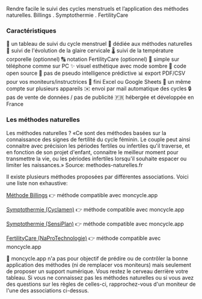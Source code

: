 Rendre facile le suivi des cycles menstruels et l’application des méthodes naturelles.
Billings . Symptothermie . FertilityCare

### Caractéristiques

👩 un tableau de suivi du cycle menstruel
🌳 dédiée aux méthodes naturelles
🤏 suivi de l'évolution de la glaire cervicale
🌡️ suivi de la température corporelle (optionnel)
🔠 notation FertilityCare (optionnel)
📱 simple sur téléphone comme sur PC
✨ visuel esthétique avec mode sombre
📖 code open source
🤪 pas de pseudo intelligence prédictive
📊 export PDF/CSV pour vos moniteurs/instructrices
🔢 fini Excel ou Google Sheets
💑 un même compte sur plusieurs appareils
✉️ envoi par mail automatique des cycles
🔒 pas de vente de données / pas de publicité
🇫🇷 hébergée et développée en France

### Les méthodes naturelles

Les méthodes naturelles ? «Ce sont des méthodes basées sur la connaissance des signes de fertilité du cycle féminin. Le couple peut ainsi connaitre avec précision les périodes fertiles ou infertiles qu'il traverse, et en fonction de son projet d'enfant, connaitre le meilleur moment pour transmettre la vie, ou les périodes infertiles lorsqu'il souhaite espacer ou limiter les naissances.» Source: methodes-naturelles.fr

Il existe plusieurs méthodes proposées par différentes associations. Voici une liste non exhaustive:

[Méthode Billings](https://www.methode-billings.com/)
👉 méthode compatible avec moncycle.app

[Symptothermie (Cyclamen)](http://www.methodes-naturelles.fr/les_methodes_naturelles/la-methode-dauto-observation)
👉 méthode compatible avec moncycle.app

[Symptothermie (SensiPlan)](https://symptothermie.info/)
👉 méthode compatible avec moncycle.app

[FertilityCare (NaProTechnologie)](https://www.fertilitycare.fr/)
👉 méthode compatible avec moncycle.app

🧠 moncycle.app n'a pas pour objectif de prédire ou de contrôler la bonne application des méthodes (ni de remplacer vos moniteurs) mais seulement de proposer un support numérique. Vous restez le cerveau derrière votre tableau. Si vous ne connaissez pas les méthodes naturelles ou si vous avez des questions sur les règles de celles-ci, rapprochez-vous d'un moniteur de l'une des associations ci-dessus.